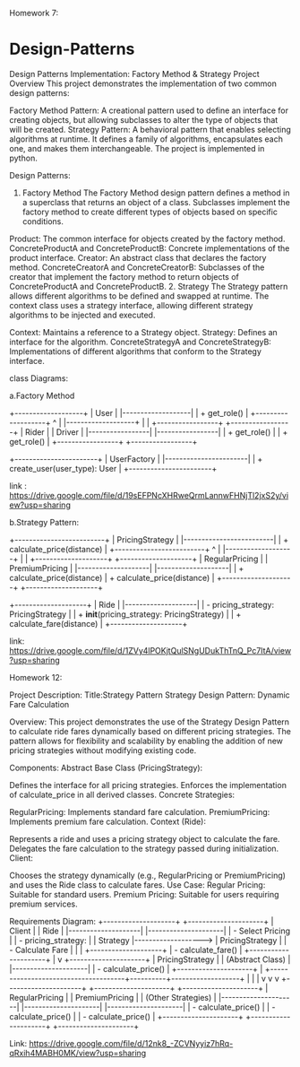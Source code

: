 Homework 7:


# Design-Patterns

Design Patterns Implementation: Factory Method & Strategy
Project Overview
This project demonstrates the implementation of two common design patterns:

Factory Method Pattern: A creational pattern used to define an interface for creating objects, but allowing subclasses to alter the type of objects that will be created.
Strategy Pattern: A behavioral pattern that enables selecting algorithms at runtime. It defines a family of algorithms, encapsulates each one, and makes them interchangeable.
The project is implemented in python.


Design Patterns:
1. Factory Method
The Factory Method design pattern defines a method in a superclass that returns an object of a class. Subclasses implement the factory method to create different types of objects based on specific conditions.

Product: The common interface for objects created by the factory method.
ConcreteProductA and ConcreteProductB: Concrete implementations of the product interface.
Creator: An abstract class that declares the factory method.
ConcreteCreatorA and ConcreteCreatorB: Subclasses of the creator that implement the factory method to return objects of ConcreteProductA and ConcreteProductB.
2. Strategy
The Strategy pattern allows different algorithms to be defined and swapped at runtime. The context class uses a strategy interface, allowing different strategy algorithms to be injected and executed.

Context: Maintains a reference to a Strategy object.
Strategy: Defines an interface for the algorithm.
ConcreteStrategyA and ConcreteStrategyB: Implementations of different algorithms that conform to the Strategy interface.

class Diagrams:

a.Factory Method 

+-------------------+
|       User        |
|-------------------|
| + get_role()      |
+-------------------+
        ^
        |
        |-------------------+
        |                   |
+-----------------+  +-----------------+
|      Rider      |  |     Driver      |
|-----------------|  |-----------------|
| + get_role()    |  | + get_role()    |
+-----------------+  +-----------------+

+-----------------------+
|      UserFactory      |
|-----------------------|
| + create_user(user_type): User |
+-----------------------+


link : https://drive.google.com/file/d/19sEFPNcXHRweQrmLannwFHNjTl2jxS2y/view?usp=sharing


b.Strategy Pattern:


+-------------------------+
|     PricingStrategy     |
|-------------------------|
| + calculate_price(distance) |
+-------------------------+
          ^
          |
          |-------------------+
          |                   |
+--------------------+ +--------------------+
|   RegularPricing   | |   PremiumPricing   |
|--------------------| |--------------------|
| + calculate_price(distance) | + calculate_price(distance) |
+--------------------+ +--------------------+

+--------------------+
|       Ride         |
|--------------------|
| - pricing_strategy: PricingStrategy |
| + __init__(pricing_strategy: PricingStrategy) |
| + calculate_fare(distance)   |
+--------------------+


link: https://drive.google.com/file/d/1ZVy4lPOKjtQulSNgUDukThTnQ_Pc7ItA/view?usp=sharing



Homework 12:


Project Description:
Title:Strategy Pattern
Strategy Design Pattern: Dynamic Fare Calculation

Overview:
This project demonstrates the use of the Strategy Design Pattern to calculate ride fares dynamically based on different pricing strategies. The pattern allows for flexibility and scalability by enabling the addition of new pricing strategies without modifying existing code.

Components:
Abstract Base Class (PricingStrategy):

Defines the interface for all pricing strategies.
Enforces the implementation of calculate_price in all derived classes.
Concrete Strategies:

RegularPricing: Implements standard fare calculation.
PremiumPricing: Implements premium fare calculation.
Context (Ride):

Represents a ride and uses a pricing strategy object to calculate the fare.
Delegates the fare calculation to the strategy passed during initialization.
Client:

Chooses the strategy dynamically (e.g., RegularPricing or PremiumPricing) and uses the Ride class to calculate fares.
Use Case:
Regular Pricing: Suitable for standard users.
Premium Pricing: Suitable for users requiring premium services.

Requirements Diagram:
+--------------------+                     +---------------------+
|      Client        |                     |    Ride             |
|--------------------|                     |---------------------|
| - Select Pricing   |                     | - pricing_strategy: |
|   Strategy         |-------------------> |   PricingStrategy   |
| - Calculate Fare   |                     |                     |
+--------------------+                     | - calculate_fare()  |
                                           +---------------------+
                                                    |
                                                    v
                                           +---------------------+
                                           |   PricingStrategy   |
                                           | (Abstract Class)    |
                                           |---------------------|
                                           | - calculate_price() |
                                           +---------------------+
                                                    |
    +-------------------------------------+----------+-------------------+
    |                                     |                              |
    v                                     v                              v
+---------------------+        +---------------------+       +---------------------+
|   RegularPricing    |        |   PremiumPricing    |       |  (Other Strategies) |
|---------------------|        |---------------------|       |---------------------|
| - calculate_price() |        | - calculate_price() |       | - calculate_price() |
+---------------------+        +---------------------+       +---------------------+



Link: https://drive.google.com/file/d/12nk8_-ZCVNyyiz7hRq-qRxih4MABH0MK/view?usp=sharing